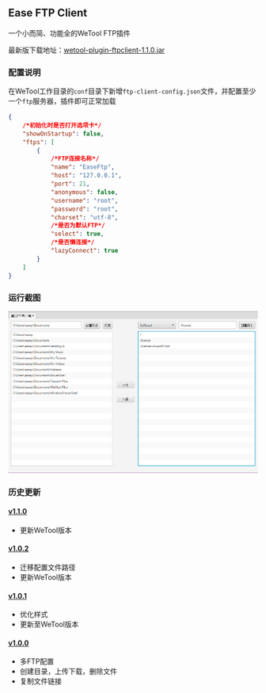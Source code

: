 ## Ease FTP Client

一个小而简、功能全的WeTool FTP插件

最新版下载地址：[wetool-plugin-ftpclient-1.1.0.jar](http://share.qiniu.segocat.com/tool/wetool/plugin/wetool-plugin-ftpclient-1.1.0.jar)

### 配置说明

在WeTool工作目录的`conf`目录下新增`ftp-client-config.json`文件，并配置至少一个`ftp`服务器，插件即可正常加载

```json
{
    /*初始化时是否打开选项卡*/
    "showOnStartup": false,
    "ftps": [
        {
            /*FTP连接名称*/
            "name": "EaseFtp",
            "host": "127.0.0.1",
            "port": 21,
            "anonymous": false,
            "username": "root",
            "password": "root",
            "charset": "utf-8",
            /*是否为默认FTP*/
            "select": true,
            /*是否懒连接*/
            "lazyConnect": true
        }
    ]
}
```

### 运行截图

![ftp](images/ftp.png)

### 历史更新

#### [v1.1.0](http://share.qiniu.segocat.com/tool/wetool/plugin/wetool-plugin-ftpclient-1.1.0.jar)

- 更新WeTool版本

#### [v1.0.2](http://share.qiniu.segocat.com/tool/wetool/plugin/wetool-plugin-ftpclient-1.0.2.jar)

- 迁移配置文件路径
- 更新WeTool版本

#### [v1.0.1](http://share.qiniu.segocat.com/tool/wetool/plugin/wetool-plugin-ftpclient-1.0.1.jar)

- 优化样式
- 更新至WeTool版本

#### [v1.0.0](http://share.qiniu.segocat.com/tool/wetool/plugin/wetool-plugin-ftp-1.0.0.jar)

- 多FTP配置
- 创建目录，上传下载，删除文件
- 复制文件链接
